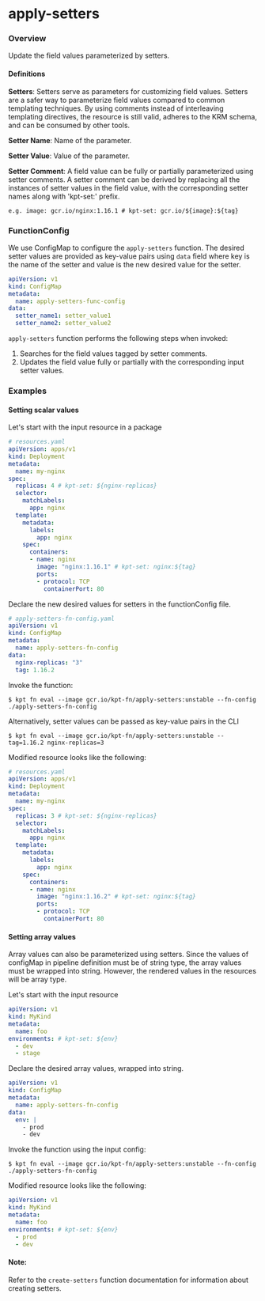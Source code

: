 # apply-setters

### Overview

<!--mdtogo:Short-->

Update the field values parameterized by setters.

#### Definitions

**Setters**: Setters serve as parameters for customizing field values.
Setters are a safer way to parameterize field values compared to common templating techniques.
By using comments instead of interleaving templating directives, the resource is still
valid, adheres to the KRM schema, and can be consumed by other tools. 


**Setter Name**: Name of the parameter.

**Setter Value**: Value of the parameter.

**Setter Comment**: A field value can be fully or partially parameterized using setter comments.
A setter comment can be derived by replacing all the instances of setter values 
in the field value, with the corresponding setter names along with 'kpt-set:' prefix.

```shell
e.g. image: gcr.io/nginx:1.16.1 # kpt-set: gcr.io/${image}:${tag}
```

<!--mdtogo-->

### FunctionConfig

<!--mdtogo:Long-->

We use ConfigMap to configure the `apply-setters` function. The desired setter
values are provided as key-value pairs using `data` field where key is the name of the
setter and value is the new desired value for the setter.

```yaml
apiVersion: v1
kind: ConfigMap
metadata:
  name: apply-setters-func-config
data:
  setter_name1: setter_value1
  setter_name2: setter_value2
```

`apply-setters` function performs the following steps when invoked:
1. Searches for the field values tagged by setter comments.
2. Updates the field value fully or partially with the corresponding input setter values.

<!--mdtogo-->

### Examples

<!--mdtogo:Examples-->

#### Setting scalar values

Let's start with the input resource in a package

```yaml
# resources.yaml
apiVersion: apps/v1
kind: Deployment
metadata:
  name: my-nginx
spec:
  replicas: 4 # kpt-set: ${nginx-replicas}
  selector:
    matchLabels:
      app: nginx
  template:
    metadata:
      labels:
        app: nginx
    spec:
      containers:
      - name: nginx
        image: "nginx:1.16.1" # kpt-set: nginx:${tag}
        ports:
        - protocol: TCP
          containerPort: 80
```

Declare the new desired values for setters in the functionConfig file.

```yaml
# apply-setters-fn-config.yaml
apiVersion: v1
kind: ConfigMap
metadata:
  name: apply-setters-fn-config
data:
  nginx-replicas: "3"
  tag: 1.16.2
```

Invoke the function:

```shell
$ kpt fn eval --image gcr.io/kpt-fn/apply-setters:unstable --fn-config ./apply-setters-fn-config
```

Alternatively, setter values can be passed as key-value pairs in the CLI

```shell
$ kpt fn eval --image gcr.io/kpt-fn/apply-setters:unstable -- tag=1.16.2 nginx-replicas=3
```

Modified resource looks like the following:

```yaml
# resources.yaml
apiVersion: apps/v1
kind: Deployment
metadata:
  name: my-nginx
spec:
  replicas: 3 # kpt-set: ${nginx-replicas}
  selector:
    matchLabels:
      app: nginx
  template:
    metadata:
      labels:
        app: nginx
    spec:
      containers:
      - name: nginx
        image: "nginx:1.16.2" # kpt-set: nginx:${tag}
        ports:
        - protocol: TCP
          containerPort: 80
```

#### Setting array values

Array values can also be parameterized using setters. Since the values of configMap
in pipeline definition must be of string type, the array values must be wrapped into
string. However, the rendered values in the resources will be array type.

Let's start with the input resource

```yaml
apiVersion: v1
kind: MyKind
metadata:
  name: foo
environments: # kpt-set: ${env}
  - dev
  - stage
```

Declare the desired array values, wrapped into string.

```yaml
apiVersion: v1
kind: ConfigMap
metadata:
  name: apply-setters-fn-config
data:
  env: |
    - prod
    - dev
```

Invoke the function using the input config:

```shell
$ kpt fn eval --image gcr.io/kpt-fn/apply-setters:unstable --fn-config ./apply-setters-fn-config
```

Modified resource looks like the following:

```yaml
apiVersion: v1
kind: MyKind
metadata:
  name: foo
environments: # kpt-set: ${env}
  - prod
  - dev
```

<!--mdtogo-->

#### Note:

Refer to the `create-setters` function documentation for information about creating setters.
